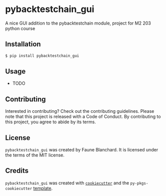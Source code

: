 # pybacktestchain_gui

A nice GUI addition to the pybacktestchain module, project for M2 203 python course

## Installation

```bash
$ pip install pybacktestchain_gui
```

## Usage

- TODO

## Contributing

Interested in contributing? Check out the contributing guidelines. Please note that this project is released with a Code of Conduct. By contributing to this project, you agree to abide by its terms.

## License

`pybacktestchain_gui` was created by Faune Blanchard. It is licensed under the terms of the MIT license.

## Credits

`pybacktestchain_gui` was created with [`cookiecutter`](https://cookiecutter.readthedocs.io/en/latest/) and the `py-pkgs-cookiecutter` [template](https://github.com/py-pkgs/py-pkgs-cookiecutter).
